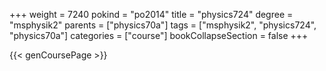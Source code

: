 +++
weight = 7240
pokind = "po2014"
title = "physics724"
degree = "msphysik2"
parents = ["physics70a"]
tags = ["msphysik2", "physics724", "physics70a"]
categories = ["course"]
bookCollapseSection = false
+++

{{< genCoursePage >}}
